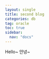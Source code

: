 ```yaml
---
layout: single
title: second blog
categories: db
tag: oracle
toc: true
sidebar:
  nav: "docs"
---
```


Hello~
안녕~
